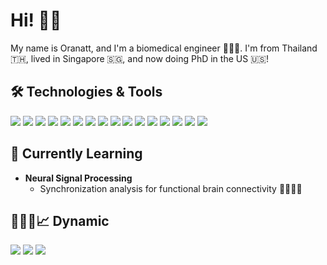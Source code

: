 # Hi! 👋🤓

My name is Oranatt, and I'm a biomedical engineer 👩🏻‍💻. I'm from Thailand 🇹🇭, lived in Singapore 🇸🇬, and now doing PhD in the US 🇺🇸!

## 🛠 Technologies & Tools
![](https://img.shields.io/badge/OS-macOS-informational?style=flat&logo=apple&logoColor=white&color=lightgrey)
![](https://img.shields.io/badge/OS-Ubuntu-informational?style=flat&logo=ubuntu&logoColor=white&color=lightgrey)
![](https://img.shields.io/badge/Language-Python-informational?style=flat&logo=python&logoColor=white&color=blue)
![](https://img.shields.io/badge/Language-C-informational?style=flat&logo=c&logoColor=white&color=blue)
![](https://img.shields.io/badge/Language-MATLAB-informational?style=flat&logo=matlab&logoColor=white&color=blue)
![](https://img.shields.io/badge/Language-LaTex-informational?style=flat&logo=latex&logoColor=white&color=blue)
![](https://img.shields.io/badge/IDE-Visual_Studio_Code-informational?style=flat&logo=visualstudiocode&logoColor=white&color=brightgreen)
![](https://img.shields.io/badge/IDE-MATLAB-informational?style=flat&logo=MATLAB&logoColor=white&color=brightgreen)
![](https://img.shields.io/badge/IDE-Atom-informational?style=flat&logo=atom&logoColor=white&color=brightgreen)
![](https://img.shields.io/badge/IDE-Arduino_IDE-informational?style=flat&logo=arduino&logoColor=white&color=brightgreen)
![](https://img.shields.io/badge/Framework-GitKraken-informational?style=flat&logo=GitKraken&logoColor=white&color=yellow)
![](https://img.shields.io/badge/Framework-Jupyter-informational?style=flat&logo=Jupyter&logoColor=white&color=yellow)
![](https://img.shields.io/badge/Tool-EEGLAB-informational?style=flat&logo=eeglab&logoColor=white&color=orange)
![](https://img.shields.io/badge/Office-Notion-informational?style=flat&logo=notion&logoColor=white&color=red)
![](https://img.shields.io/badge/Office-Trello-informational?style=flat&logo=trello&logoColor=white&color=red)
![](https://img.shields.io/badge/Office-Overleaf-informational?style=flat&logo=overleaf&logoColor=white&color=red)

## 🌱 Currently Learning
* **Neural Signal Processing**
  * Synchronization analysis for functional brain connectivity 🧠👩🏻‍💻
<!-- ![](https://img.shields.io/badge/Tool-TensorFlow-informational?style=flat&logo=TensorFlow&logoColor=white&color=orange)
![](https://img.shields.io/badge/Tool-Keras-informational?style=flat&logo=keras&logoColor=white&color=orange)
![](https://img.shields.io/badge/Tool-PyTorch-informational?style=flat&logo=pytorch&logoColor=white&color=orange) -->


## 👩🏻‍💻📈 Dynamic
![](https://github-readme-stats.vercel.app/api?username=OranattCh&show_icons=true&theme=graywhite)
![](https://github-readme-streak-stats.herokuapp.com/?user=OranattCh&theme=graywhite)
![](https://github-readme-stats.vercel.app/api/top-langs/?username=OranattCh&layout=compact&show_icons=true&theme=graywhite)

<!--
**OranattCh/OranattCh** is a ✨ _special_ ✨ repository because its `README.md` (this file) appears on your GitHub profile.
Here are some ideas to get you started:
- 🔭 I’m currently working on ...
- 🌱 I’m currently learning ...
- 👯 I’m looking to collaborate on ...
- 🤔 I’m looking for help with ...
- 💬 Ask me about ...
- 📫 How to reach me: ...
- 😄 Pronouns: ...
- ⚡ Fun fact: ...

Resource:
https://github.com/alexandresanlim/Badges4-README.md-Profile
-->


